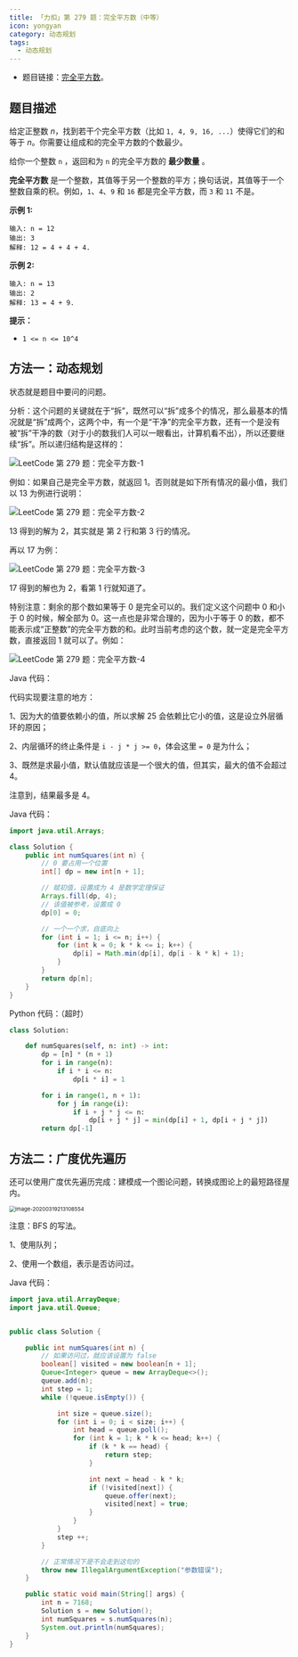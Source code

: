 ```yaml
---
title: 「力扣」第 279 题：完全平方数（中等）
icon: yongyan
category: 动态规划
tags:
  - 动态规划
---
```


- 题目链接：[完全平方数](https://leetcode-cn.com/problems/perfect-squares/)。

## 题目描述

给定正整数 _n_，找到若干个完全平方数（比如 `1, 4, 9, 16, ...`）使得它们的和等于 _n_。你需要让组成和的完全平方数的个数最少。

给你一个整数 `n` ，返回和为 `n` 的完全平方数的 **最少数量** 。

**完全平方数** 是一个整数，其值等于另一个整数的平方；换句话说，其值等于一个整数自乘的积。例如，`1`、`4`、`9` 和 `16` 都是完全平方数，而 `3` 和 `11` 不是。

**示例 1:**

```
输入: n = 12
输出: 3
解释: 12 = 4 + 4 + 4.
```

**示例 2:**

```
输入: n = 13
输出: 2
解释: 13 = 4 + 9.
```

**提示：**

- `1 <= n <= 10^4`

## 方法一：动态规划

状态就是题目中要问的问题。

分析：这个问题的关键就在于“拆”，既然可以“拆”成多个的情况，那么最基本的情况就是“拆”成两个，这两个中，有一个是“干净”的完全平方数，还有一个是没有被“拆”干净的数（对于小的数我们人可以一眼看出，计算机看不出），所以还要继续“拆”。所以递归结构是这样的：

![LeetCode 第 279 题：完全平方数-1](https://liweiwei1419.gitee.io/images/leetcode-notes/dp/dynamic-programming-3-5.jpg)

例如：如果自己是完全平方数，就返回 $1$。否则就是如下所有情况的最小值，我们以 $13$ 为例进行说明：

![LeetCode 第 279 题：完全平方数-2](https://liweiwei1419.gitee.io/images/leetcode-notes/dp/dynamic-programming-3-6.jpg)

$13$ 得到的解为 $2$，其实就是 第 2 行和第 3 行的情况。

再以 $17$ 为例：

![LeetCode 第 279 题：完全平方数-3](https://liweiwei1419.gitee.io/images/leetcode-notes/dp/dynamic-programming-3-7.jpg)

$17$ 得到的解也为 $2$，看第 $1$ 行就知道了。

特别注意：剩余的那个数如果等于 $0$ 是完全可以的。我们定义这个问题中 $0$ 和小于 $0$ 的时候，解全部为 $0$。这一点也是非常合理的，因为小于等于 $0$ 的数，都不能表示成“正整数”的完全平方数的和。此时当前考虑的这个数，就一定是完全平方数，直接返回 $1$ 就可以了。例如：

![LeetCode 第 279 题：完全平方数-4](https://liweiwei1419.gitee.io/images/leetcode-notes/dp/dynamic-programming-3-8.jpg)

Java 代码：

代码实现要注意的地方：

1、因为大的值要依赖小的值，所以求解 $25$ 会依赖比它小的值，这是设立外层循环的原因；

2、内层循环的终止条件是 `i - j * j >= 0`，体会这里 `= 0` 是为什么；

3、既然是求最小值，默认值就应该是一个很大的值，但其实，最大的值不会超过 $4$。

注意到，结果最多是 4。

Java 代码：

```java
import java.util.Arrays;

class Solution {
    public int numSquares(int n) {
        // 0 要占用一个位置
        int[] dp = new int[n + 1];

        // 赋初值，设置成为 4 是数学定理保证
        Arrays.fill(dp, 4);
        // 该值被参考，设置成 0
        dp[0] = 0;

        // 一个一个求，自底向上
        for (int i = 1; i <= n; i++) {
            for (int k = 0; k * k <= i; k++) {
                dp[i] = Math.min(dp[i], dp[i - k * k] + 1);
            }
        }
        return dp[n];
    }
}
```

Python 代码：（超时）

```python
class Solution:

    def numSquares(self, n: int) -> int:
        dp = [n] * (n + 1)
        for i in range(n):
            if i * i <= n:
                dp[i * i] = 1

        for i in range(1, n + 1):
            for j in range(i):
                if i + j * j <= n:
                    dp[i + j * j] = min(dp[i] + 1, dp[i + j * j])
        return dp[-1]
```

## 方法二：广度优先遍历

还可以使用广度优先遍历完成：建模成一个图论问题，转换成图论上的最短路径屋内。

<img src="https://tva1.sinaimg.cn/large/00831rSTly1gczk8b3qbej30n80gsmz9.jpg" alt="image-20200319213108554" style="zoom:67%;" />

注意：BFS 的写法。

1、使用队列；

2、使用一个数组，表示是否访问过。

Java 代码：

```java
import java.util.ArrayDeque;
import java.util.Queue;


public class Solution {

    public int numSquares(int n) {
        // 如果访问过，就应该设置为 false
        boolean[] visited = new boolean[n + 1];
        Queue<Integer> queue = new ArrayDeque<>();
        queue.add(n);
        int step = 1;
        while (!queue.isEmpty()) {

            int size = queue.size();
            for (int i = 0; i < size; i++) {
                int head = queue.poll();
                for (int k = 1; k * k <= head; k++) {
                    if (k * k == head) {
                        return step;
                    }

                    int next = head - k * k;
                    if (!visited[next]) {
                        queue.offer(next);
                        visited[next] = true;
                    }
                }
            }
            step ++;
        }

        // 正常情况下是不会走到这句的
        throw new IllegalArgumentException("参数错误");
    }

    public static void main(String[] args) {
        int n = 7168;
        Solution s = new Solution();
        int numSquares = s.numSquares(n);
        System.out.println(numSquares);
    }
}
```
